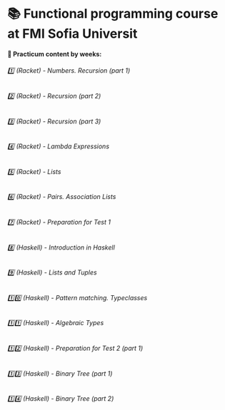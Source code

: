 # :books: Functional programming course at FMI Sofia Universit


#### :pushpin: Practicum content by weeks:

###### :one: (Racket) - Numbers. Recursion (part 1)

###### :two: (Racket) - Recursion (part 2)

###### :three: (Racket) - Recursion (part 3)

###### :four: (Racket) - Lambda Expressions

###### :five: (Racket) - Lists

###### :six: (Racket) - Pairs. Association Lists

###### :seven: (Racket) - Preparation for Test 1

###### :eight: (Haskell) - Introduction in Haskell

###### :nine: (Haskell) - Lists and Tuples

###### :one::zero: (Haskell) - Pattern matching. Typeclasses

###### :one::one: (Haskell) - Algebraic Types

###### :one::two: (Haskell) - Preparation for Test 2 (part 1)

###### :one::three: (Haskell) - Binary Tree (part 1)

###### :one::four: (Haskell) - Binary Tree (part 2)
